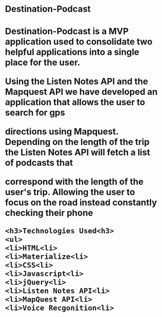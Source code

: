 <h1>Destination-Podcast<h1>
  
  
  <p> Destination-Podcast is a MVP application used to consolidate two helpful applications into a single place for the user.<p>
  <p> Using the Listen Notes API and the Mapquest API we have developed an application that allows the user to search for gps <p>
  <p> directions using Mapquest.  Depending on the length of the trip the Listen Notes API will fetch a list of podcasts that <p>
  <p> correspond with the length of the user's trip.  Allowing the user to focus on the road instead constantly checking their phone <p>
    
    <h3>Technologies Used<h3>
    <ul>
    <li>HTML<li>
    <li>Materialize<li>
    <li>CSS<li>
    <li>Javascript<li>
    <li>jQuery<li>
    <li>Listen Notes API<li>
    <li>MapQuest API<li>
    <li>Voice Recgonition<li>

